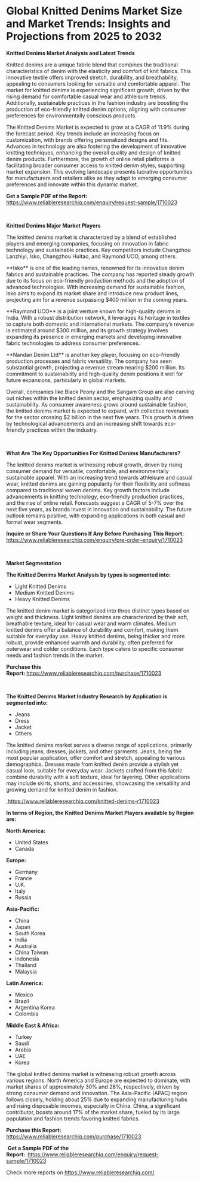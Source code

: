 <p><h1>Global Knitted Denims Market Size and Market Trends: Insights and Projections from 2025 to 2032</h1></p><p><strong>Knitted Denims Market Analysis and Latest Trends</strong></p>
<p><p>Knitted denims are a unique fabric blend that combines the traditional characteristics of denim with the elasticity and comfort of knit fabrics. This innovative textile offers improved stretch, durability, and breathability, appealing to consumers looking for versatile and comfortable apparel. The market for knitted denims is experiencing significant growth, driven by the rising demand for comfortable casual wear and athleisure trends. Additionally, sustainable practices in the fashion industry are boosting the production of eco-friendly knitted denim options, aligning with consumer preferences for environmentally conscious products.</p><p>The Knitted Denims Market is expected to grow at a CAGR of 11.9% during the forecast period. Key trends include an increasing focus on customization, with brands offering personalized designs and fits. Advances in technology are also fostering the development of innovative knitting techniques, enhancing the overall quality and design of knitted denim products. Furthermore, the growth of online retail platforms is facilitating broader consumer access to knitted denim styles, supporting market expansion. This evolving landscape presents lucrative opportunities for manufacturers and retailers alike as they adapt to emerging consumer preferences and innovate within this dynamic market.</p></p>
<p><strong>Get a Sample PDF of the Report:&nbsp;</strong> <a href="https://www.reliableresearchiq.com/enquiry/request-sample/1710023?utm_campaign=1140&utm_medium=2&utm_source=Github&utm_content=ia&utm_term=10012025&utm_id=knitted-denims">https://www.reliableresearchiq.com/enquiry/request-sample/1710023</a></p>
<p>&nbsp;</p>
<p><strong>Knitted Denims Major Market Players</strong></p>
<p><p>The knitted denims market is characterized by a blend of established players and emerging companies, focusing on innovation in fabric technology and sustainable practices. Key competitors include Changzhou Lanzhiyi, Isko, Changzhou Huitao, and Raymond UCO, among others.</p><p>**Isko** is one of the leading names, renowned for its innovative denim fabrics and sustainable practices. The company has reported steady growth due to its focus on eco-friendly production methods and the adoption of advanced technologies. With increasing demand for sustainable fashion, Isko aims to expand its market share and introduce new product lines, projecting aim for a revenue surpassing $400 million in the coming years.</p><p>**Raymond UCO** is a joint venture known for high-quality denims in India. With a robust distribution network, it leverages its heritage in textiles to capture both domestic and international markets. The company’s revenue is estimated around $300 million, and its growth strategy involves expanding its presence in emerging markets and developing innovative fabric technologies to address consumer preferences.</p><p>**Nandan Denim Ltd** is another key player, focusing on eco-friendly production processes and fabric versatility. The company has seen substantial growth, projecting a revenue stream nearing $200 million. Its commitment to sustainability and high-quality denim positions it well for future expansions, particularly in global markets.</p><p>Overall, companies like Black Peony and the Sangam Group are also carving out niches within the knitted denim sector, emphasizing quality and sustainability. As consumer awareness grows around sustainable fashion, the knitted denims market is expected to expand, with collective revenues for the sector crossing $2 billion in the next five years. This growth is driven by technological advancements and an increasing shift towards eco-friendly practices within the industry.</p></p>
<p>&nbsp;</p>
<p><strong>What Are The Key Opportunities For Knitted Denims Manufacturers?</strong></p>
<p><p>The knitted denims market is witnessing robust growth, driven by rising consumer demand for versatile, comfortable, and environmentally sustainable apparel. With an increasing trend towards athleisure and casual wear, knitted denims are gaining popularity for their flexibility and softness compared to traditional woven denims. Key growth factors include advancements in knitting technology, eco-friendly production practices, and the rise of online retail. Forecasts suggest a CAGR of 5-7% over the next five years, as brands invest in innovation and sustainability. The future outlook remains positive, with expanding applications in both casual and formal wear segments.</p></p>
<p><strong>Inquire or Share Your Questions If Any Before Purchasing This Report:</strong> <a href="https://www.reliableresearchiq.com/enquiry/pre-order-enquiry/1710023?utm_campaign=1140&utm_medium=2&utm_source=Github&utm_content=ia&utm_term=10012025&utm_id=knitted-denims">https://www.reliableresearchiq.com/enquiry/pre-order-enquiry/1710023</a></p>
<p>&nbsp;</p>
<p><strong>Market Segmentation</strong></p>
<p><strong>The Knitted Denims Market Analysis by types is segmented into:</strong></p>
<p><ul><li>Light Knitted Denims</li><li>Medium Knitted Denims</li><li>Heavy Knitted Denims</li></ul></p>
<p><p>The knitted denim market is categorized into three distinct types based on weight and thickness. Light knitted denims are characterized by their soft, breathable texture, ideal for casual wear and warm climates. Medium knitted denims offer a balance of durability and comfort, making them suitable for everyday use. Heavy knitted denims, being thicker and more robust, provide enhanced warmth and durability, often preferred for outerwear and colder conditions. Each type caters to specific consumer needs and fashion trends in the market.</p></p>
<p><strong>Purchase this Report:&nbsp;</strong><a href="https://www.reliableresearchiq.com/purchase/1710023?utm_campaign=1140&utm_medium=2&utm_source=Github&utm_content=ia&utm_term=10012025&utm_id=knitted-denims">https://www.reliableresearchiq.com/purchase/1710023</a></p>
<p>&nbsp;</p>
<p><strong>The Knitted Denims Market Industry Research by Application is segmented into:</strong></p>
<p><ul><li>Jeans</li><li>Dress</li><li>Jacket</li><li>Others</li></ul></p>
<p><p>The knitted denims market serves a diverse range of applications, primarily including jeans, dresses, jackets, and other garments. Jeans, being the most popular application, offer comfort and stretch, appealing to various demographics. Dresses made from knitted denim provide a stylish yet casual look, suitable for everyday wear. Jackets crafted from this fabric combine durability with a soft texture, ideal for layering. Other applications may include skirts, shorts, and accessories, showcasing the versatility and growing demand for knitted denim in fashion.</p></p>
<p><a href="https://www.reliableresearchiq.com/knitted-denims-r1710023?utm_campaign=1140&utm_medium=2&utm_source=Github&utm_content=ia&utm_term=10012025&utm_id=knitted-denims">&nbsp;https://www.reliableresearchiq.com/knitted-denims-r1710023</a></p>
<p><strong>In terms of Region, the Knitted Denims Market Players available by Region are:</strong></p>
<p>
    <p> <strong> North America: </strong>
        <ul>
            <li>United States</li>
            <li>Canada</li>
        </ul>
        </p> 
    <p> <strong> Europe: </strong>
        <ul>
            <li>Germany</li>
            <li>France</li>
            <li>U.K.</li>
            <li>Italy</li>
            <li>Russia</li>
        </ul>
        </p> 
    <p> <strong> Asia-Pacific: </strong>
        <ul>
            <li>China</li>
            <li>Japan</li>
            <li>South Korea</li>
            <li>India</li>
            <li>Australia</li>
            <li>China Taiwan</li>
            <li>Indonesia</li>
            <li>Thailand</li>
            <li>Malaysia</li>
        </ul>
        </p> 
    <p> <strong> Latin America: </strong>
        <ul>
            <li>Mexico</li>
            <li>Brazil</li>
            <li>Argentina Korea</li>
            <li>Colombia</li>
        </ul>
        </p> 
    <p> <strong> Middle East & Africa: </strong>
        <ul>
            <li>Turkey</li>
            <li>Saudi</li>
            <li>Arabia</li>
            <li>UAE</li>
            <li>Korea</li>
        </ul>
    </p>
    </p>
<p><p>The global knitted denims market is witnessing robust growth across various regions. North America and Europe are expected to dominate, with market shares of approximately 30% and 28%, respectively, driven by strong consumer demand and innovation. The Asia-Pacific (APAC) region follows closely, holding about 25% due to expanding manufacturing hubs and rising disposable incomes, especially in China. China, a significant contributor, boasts around 17% of the market share, fueled by its large population and fashion trends favoring knitted fabrics.</p></p>
<p><strong>Purchase this Report: </strong><a href="https://www.reliableresearchiq.com/purchase/1710023?utm_campaign=1140&utm_medium=2&utm_source=Github&utm_content=ia&utm_term=10012025&utm_id=knitted-denims">https://www.reliableresearchiq.com/purchase/1710023</a></p>
<p>&nbsp;<strong>Get a Sample PDF of the Report:&nbsp;&nbsp;</strong><a href="https://www.reliableresearchiq.com/enquiry/request-sample/1710023?utm_campaign=1140&utm_medium=2&utm_source=Github&utm_content=ia&utm_term=10012025&utm_id=knitted-denims">https://www.reliableresearchiq.com/enquiry/request-sample/1710023</a></p>
<p><strong></strong></p>
<p>Check more reports on <a href="https://www.reliableresearchiq.com/?utm_campaign=1140&utm_medium=2&utm_source=Github&utm_content=ia&utm_term=10012025&utm_id=knitted-denims">https://www.reliableresearchiq.com/</a></p>